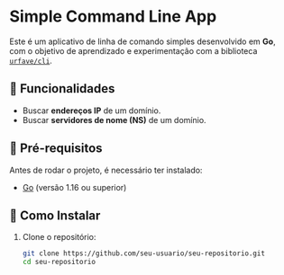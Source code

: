 # Simple Command Line App

Este é um aplicativo de linha de comando simples desenvolvido em **Go**, com o objetivo de aprendizado e experimentação com a biblioteca [`urfave/cli`](https://github.com/urfave/cli).

## 📌 Funcionalidades

- Buscar **endereços IP** de um domínio.
- Buscar **servidores de nome (NS)** de um domínio.

## 🚀 Pré-requisitos

Antes de rodar o projeto, é necessário ter instalado:

- [Go](https://go.dev/doc/install) (versão 1.16 ou superior)

## 🔧 Como Instalar

1. Clone o repositório:

   ```sh
   git clone https://github.com/seu-usuario/seu-repositorio.git
   cd seu-repositorio
